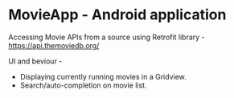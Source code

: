 # MovieApp - Android application
Accessing Movie APIs from a source using Retrofit library - https://api.themoviedb.org/ 

UI and beviour - 
- Displaying currently running movies in a Gridview.
- Search/auto-completion on movie list.

